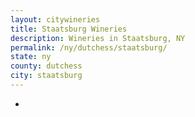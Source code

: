 ```yaml
---
layout: citywineries
title: Staatsburg Wineries
description: Wineries in Staatsburg, NY
permalink: /ny/dutchess/staatsburg/
state: ny
county: dutchess
city: staatsburg
---
```

-
